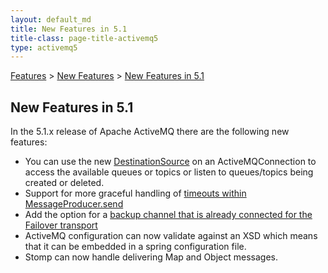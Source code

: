 ```yaml
---
layout: default_md
title: New Features in 5.1 
title-class: page-title-activemq5
type: activemq5
---
```


[Features](features) > [New Features](new-features) > [New Features in 5.1](new-features-in-51)


New Features in 5.1
-------------------

In the 5.1.x release of Apache ActiveMQ there are the following new features:

*   You can use the new [DestinationSource](http://activemq.apache.org/maven/activemq-core/apidocs/org/apache/activemq/advisory/DestinationSource.html) on an ActiveMQConnection to access the available queues or topics or listen to queues/topics being created or deleted.    
*   Support for more graceful handling of [timeouts within MessageProducer.send](http://issues.apache.org/activemq/browse/AMQ-1517)
*   Add the option for a [backup channel that is already connected for the Failover transport](http://issues.apache.org/activemq/browse/AMQ-1572)
*   ActiveMQ configuration can now validate against an XSD which means that it can be embedded in a spring configuration file.
*   Stomp can now handle delivering Map and Object messages.


